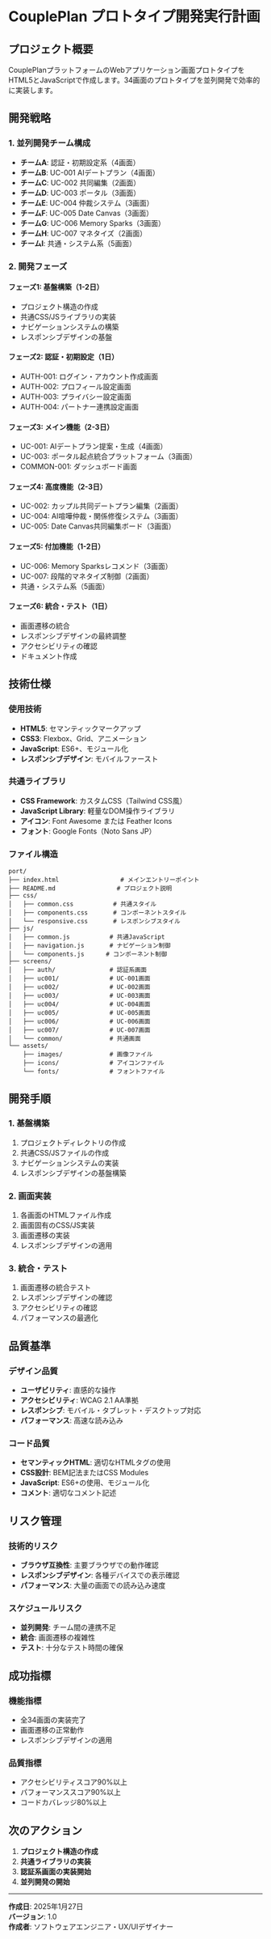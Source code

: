 # CouplePlan プロトタイプ開発実行計画

## プロジェクト概要
CouplePlanプラットフォームのWebアプリケーション画面プロトタイプをHTML5とJavaScriptで作成します。34画面のプロトタイプを並列開発で効率的に実装します。

## 開発戦略

### 1. 並列開発チーム構成
- **チームA**: 認証・初期設定系（4画面）
- **チームB**: UC-001 AIデートプラン（4画面）
- **チームC**: UC-002 共同編集（2画面）
- **チームD**: UC-003 ポータル（3画面）
- **チームE**: UC-004 仲裁システム（3画面）
- **チームF**: UC-005 Date Canvas（3画面）
- **チームG**: UC-006 Memory Sparks（3画面）
- **チームH**: UC-007 マネタイズ（2画面）
- **チームI**: 共通・システム系（5画面）

### 2. 開発フェーズ

#### フェーズ1: 基盤構築（1-2日）
- プロジェクト構造の作成
- 共通CSS/JSライブラリの実装
- ナビゲーションシステムの構築
- レスポンシブデザインの基盤

#### フェーズ2: 認証・初期設定（1日）
- AUTH-001: ログイン・アカウント作成画面
- AUTH-002: プロフィール設定画面
- AUTH-003: プライバシー設定画面
- AUTH-004: パートナー連携設定画面

#### フェーズ3: メイン機能（2-3日）
- UC-001: AIデートプラン提案・生成（4画面）
- UC-003: ポータル起点統合プラットフォーム（3画面）
- COMMON-001: ダッシュボード画面

#### フェーズ4: 高度機能（2-3日）
- UC-002: カップル共同デートプラン編集（2画面）
- UC-004: AI喧嘩仲裁・関係修復システム（3画面）
- UC-005: Date Canvas共同編集ボード（3画面）

#### フェーズ5: 付加機能（1-2日）
- UC-006: Memory Sparksレコメンド（3画面）
- UC-007: 段階的マネタイズ制御（2画面）
- 共通・システム系（5画面）

#### フェーズ6: 統合・テスト（1日）
- 画面遷移の統合
- レスポンシブデザインの最終調整
- アクセシビリティの確認
- ドキュメント作成

## 技術仕様

### 使用技術
- **HTML5**: セマンティックマークアップ
- **CSS3**: Flexbox、Grid、アニメーション
- **JavaScript**: ES6+、モジュール化
- **レスポンシブデザイン**: モバイルファースト

### 共通ライブラリ
- **CSS Framework**: カスタムCSS（Tailwind CSS風）
- **JavaScript Library**: 軽量なDOM操作ライブラリ
- **アイコン**: Font Awesome または Feather Icons
- **フォント**: Google Fonts（Noto Sans JP）

### ファイル構造
```
port/
├── index.html                 # メインエントリーポイント
├── README.md                 # プロジェクト説明
├── css/
│   ├── common.css           # 共通スタイル
│   ├── components.css       # コンポーネントスタイル
│   └── responsive.css       # レスポンシブスタイル
├── js/
│   ├── common.js           # 共通JavaScript
│   ├── navigation.js       # ナビゲーション制御
│   └── components.js      # コンポーネント制御
├── screens/
│   ├── auth/               # 認証系画面
│   ├── uc001/              # UC-001画面
│   ├── uc002/              # UC-002画面
│   ├── uc003/              # UC-003画面
│   ├── uc004/              # UC-004画面
│   ├── uc005/              # UC-005画面
│   ├── uc006/              # UC-006画面
│   ├── uc007/              # UC-007画面
│   └── common/             # 共通画面
└── assets/
    ├── images/             # 画像ファイル
    ├── icons/              # アイコンファイル
    └── fonts/              # フォントファイル
```

## 開発手順

### 1. 基盤構築
1. プロジェクトディレクトリの作成
2. 共通CSS/JSファイルの作成
3. ナビゲーションシステムの実装
4. レスポンシブデザインの基盤構築

### 2. 画面実装
1. 各画面のHTMLファイル作成
2. 画面固有のCSS/JS実装
3. 画面遷移の実装
4. レスポンシブデザインの適用

### 3. 統合・テスト
1. 画面遷移の統合テスト
2. レスポンシブデザインの確認
3. アクセシビリティの確認
4. パフォーマンスの最適化

## 品質基準

### デザイン品質
- **ユーザビリティ**: 直感的な操作
- **アクセシビリティ**: WCAG 2.1 AA準拠
- **レスポンシブ**: モバイル・タブレット・デスクトップ対応
- **パフォーマンス**: 高速な読み込み

### コード品質
- **セマンティックHTML**: 適切なHTMLタグの使用
- **CSS設計**: BEM記法またはCSS Modules
- **JavaScript**: ES6+の使用、モジュール化
- **コメント**: 適切なコメント記述

## リスク管理

### 技術的リスク
- **ブラウザ互換性**: 主要ブラウザでの動作確認
- **レスポンシブデザイン**: 各種デバイスでの表示確認
- **パフォーマンス**: 大量の画面での読み込み速度

### スケジュールリスク
- **並列開発**: チーム間の連携不足
- **統合**: 画面遷移の複雑性
- **テスト**: 十分なテスト時間の確保

## 成功指標

### 機能指標
- 全34画面の実装完了
- 画面遷移の正常動作
- レスポンシブデザインの適用

### 品質指標
- アクセシビリティスコア90%以上
- パフォーマンススコア90%以上
- コードカバレッジ80%以上

## 次のアクション

1. **プロジェクト構造の作成**
2. **共通ライブラリの実装**
3. **認証系画面の実装開始**
4. **並列開発の開始**

---

**作成日**: 2025年1月27日  
**バージョン**: 1.0  
**作成者**: ソフトウェアエンジニア・UX/UIデザイナー

